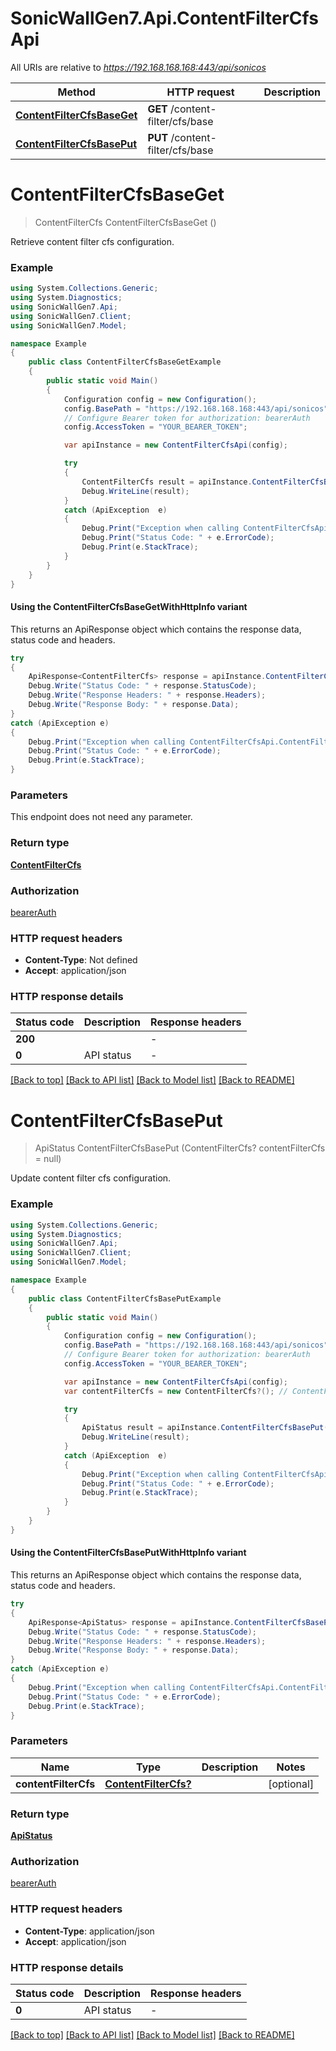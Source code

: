 # SonicWallGen7.Api.ContentFilterCfsApi

All URIs are relative to *https://192.168.168.168:443/api/sonicos*

| Method | HTTP request | Description |
|--------|--------------|-------------|
| [**ContentFilterCfsBaseGet**](ContentFilterCfsApi.md#contentfiltercfsbaseget) | **GET** /content-filter/cfs/base |  |
| [**ContentFilterCfsBasePut**](ContentFilterCfsApi.md#contentfiltercfsbaseput) | **PUT** /content-filter/cfs/base |  |

<a id="contentfiltercfsbaseget"></a>
# **ContentFilterCfsBaseGet**
> ContentFilterCfs ContentFilterCfsBaseGet ()



Retrieve content filter cfs configuration.

### Example
```csharp
using System.Collections.Generic;
using System.Diagnostics;
using SonicWallGen7.Api;
using SonicWallGen7.Client;
using SonicWallGen7.Model;

namespace Example
{
    public class ContentFilterCfsBaseGetExample
    {
        public static void Main()
        {
            Configuration config = new Configuration();
            config.BasePath = "https://192.168.168.168:443/api/sonicos";
            // Configure Bearer token for authorization: bearerAuth
            config.AccessToken = "YOUR_BEARER_TOKEN";

            var apiInstance = new ContentFilterCfsApi(config);

            try
            {
                ContentFilterCfs result = apiInstance.ContentFilterCfsBaseGet();
                Debug.WriteLine(result);
            }
            catch (ApiException  e)
            {
                Debug.Print("Exception when calling ContentFilterCfsApi.ContentFilterCfsBaseGet: " + e.Message);
                Debug.Print("Status Code: " + e.ErrorCode);
                Debug.Print(e.StackTrace);
            }
        }
    }
}
```

#### Using the ContentFilterCfsBaseGetWithHttpInfo variant
This returns an ApiResponse object which contains the response data, status code and headers.

```csharp
try
{
    ApiResponse<ContentFilterCfs> response = apiInstance.ContentFilterCfsBaseGetWithHttpInfo();
    Debug.Write("Status Code: " + response.StatusCode);
    Debug.Write("Response Headers: " + response.Headers);
    Debug.Write("Response Body: " + response.Data);
}
catch (ApiException e)
{
    Debug.Print("Exception when calling ContentFilterCfsApi.ContentFilterCfsBaseGetWithHttpInfo: " + e.Message);
    Debug.Print("Status Code: " + e.ErrorCode);
    Debug.Print(e.StackTrace);
}
```

### Parameters
This endpoint does not need any parameter.
### Return type

[**ContentFilterCfs**](ContentFilterCfs.md)

### Authorization

[bearerAuth](../README.md#bearerAuth)

### HTTP request headers

 - **Content-Type**: Not defined
 - **Accept**: application/json


### HTTP response details
| Status code | Description | Response headers |
|-------------|-------------|------------------|
| **200** |  |  -  |
| **0** | API status |  -  |

[[Back to top]](#) [[Back to API list]](../README.md#documentation-for-api-endpoints) [[Back to Model list]](../README.md#documentation-for-models) [[Back to README]](../README.md)

<a id="contentfiltercfsbaseput"></a>
# **ContentFilterCfsBasePut**
> ApiStatus ContentFilterCfsBasePut (ContentFilterCfs? contentFilterCfs = null)



Update content filter cfs configuration.

### Example
```csharp
using System.Collections.Generic;
using System.Diagnostics;
using SonicWallGen7.Api;
using SonicWallGen7.Client;
using SonicWallGen7.Model;

namespace Example
{
    public class ContentFilterCfsBasePutExample
    {
        public static void Main()
        {
            Configuration config = new Configuration();
            config.BasePath = "https://192.168.168.168:443/api/sonicos";
            // Configure Bearer token for authorization: bearerAuth
            config.AccessToken = "YOUR_BEARER_TOKEN";

            var apiInstance = new ContentFilterCfsApi(config);
            var contentFilterCfs = new ContentFilterCfs?(); // ContentFilterCfs? |  (optional) 

            try
            {
                ApiStatus result = apiInstance.ContentFilterCfsBasePut(contentFilterCfs);
                Debug.WriteLine(result);
            }
            catch (ApiException  e)
            {
                Debug.Print("Exception when calling ContentFilterCfsApi.ContentFilterCfsBasePut: " + e.Message);
                Debug.Print("Status Code: " + e.ErrorCode);
                Debug.Print(e.StackTrace);
            }
        }
    }
}
```

#### Using the ContentFilterCfsBasePutWithHttpInfo variant
This returns an ApiResponse object which contains the response data, status code and headers.

```csharp
try
{
    ApiResponse<ApiStatus> response = apiInstance.ContentFilterCfsBasePutWithHttpInfo(contentFilterCfs);
    Debug.Write("Status Code: " + response.StatusCode);
    Debug.Write("Response Headers: " + response.Headers);
    Debug.Write("Response Body: " + response.Data);
}
catch (ApiException e)
{
    Debug.Print("Exception when calling ContentFilterCfsApi.ContentFilterCfsBasePutWithHttpInfo: " + e.Message);
    Debug.Print("Status Code: " + e.ErrorCode);
    Debug.Print(e.StackTrace);
}
```

### Parameters

| Name | Type | Description | Notes |
|------|------|-------------|-------|
| **contentFilterCfs** | [**ContentFilterCfs?**](ContentFilterCfs?.md) |  | [optional]  |

### Return type

[**ApiStatus**](ApiStatus.md)

### Authorization

[bearerAuth](../README.md#bearerAuth)

### HTTP request headers

 - **Content-Type**: application/json
 - **Accept**: application/json


### HTTP response details
| Status code | Description | Response headers |
|-------------|-------------|------------------|
| **0** | API status |  -  |

[[Back to top]](#) [[Back to API list]](../README.md#documentation-for-api-endpoints) [[Back to Model list]](../README.md#documentation-for-models) [[Back to README]](../README.md)


